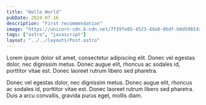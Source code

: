 ```yaml
---
title: "Hello World"
pubDate: 2024-07-16
description: "First recommendation"
image: "https://unicorn-cdn.b-cdn.net/7f19fe85-4523-4da0-9bdf-b0d5901dae98/12.-messenger.png?width=690&height=366"
tags: ["astro", "javascript"]
layout: "../../layouts/Post.astro"
---
```


Lorem ipsum dolor sit amet, consectetur adipiscing elit. Donec vel egestas dolor, nec dignissim metus. Donec augue elit, rhoncus ac sodales id, porttitor vitae est. Donec laoreet rutrum libero sed pharetra.

Donec vel egestas dolor, nec dignissim metus. Donec augue elit, rhoncus ac sodales id, porttitor vitae est. Donec laoreet rutrum libero sed pharetra. Duis a arcu convallis, gravida purus eget, mollis diam.
